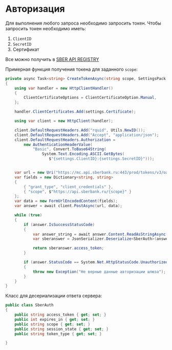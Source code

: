 # Авторизация

Для выполнения любого запроса необходимо запросить токен. Чтобы запросить токен необходимо иметь:

1. `ClientID`
2. `SecretID`
3. Сертификат

Все можно получить в [SBER API REGISTRY](https://api.developer.sber.ru/)

Примерная функция получения токена для заданного `scope`:

``` cs
private async Task<string> CreateTokenAsync(string scope, SettingsPack settings)
{
    using var handler = new HttpClientHandler()
    {
        ClientCertificateOptions = ClientCertificateOption.Manual,
    };

    handler.ClientCertificates.Add(settings.Certificate);

    using var client = new HttpClient(handler);

    client.DefaultRequestHeaders.Add("rquid", Utils.NewID());
    client.DefaultRequestHeaders.Add("Accept", "application/json");
    client.DefaultRequestHeaders.Authorization =
        new AuthenticationHeaderValue(
            "Basic", Convert.ToBase64String(
                System.Text.Encoding.ASCII.GetBytes(
                   $"{settings.ClientID}:{settings.SecretID}")));


    var url = new Uri("https://mc.api.sberbank.ru:443/prod/tokens/v3/oauth");
    var fields = new Dictionary<string, string>
    {
        { "grant_type", "client_credentials" },
        { "scope", $"https://api.sberbank.ru/{scope}" }
    };
    var data = new FormUrlEncodedContent(fields);
    var answer = await client.PostAsync(url, data);

    while (true)
    {
        if (answer.IsSuccessStatusCode)
        {
            var answer_string = await answer.Content.ReadAsStringAsync();
            var sberanswer = JsonSerializer.Deserialize<SberAuth>(answer_string);

            return sberanswer.access_token;
        }

        if (answer.StatusCode == System.Net.HttpStatusCode.Unauthorized)
        {
            throw new Exception("Не верные данные авторизации шлюза");
        }
    }
}
```
Класс для десериализации ответа сервера:

``` cs
public class SberAuth
{
    public string access_token { get; set; }
    public int expires_in { get; set; }
    public string scope { get; set; }
    public string session_state { get; set; }
    public string token_type { get; set; }

}
```
